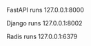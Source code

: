 <p>FastAPI runs 127.0.0.1:8000</p>
<p>Django runs 127.0.0.1:8002</p>
<p>Radis runs 127.0.0.1:6379</p>
